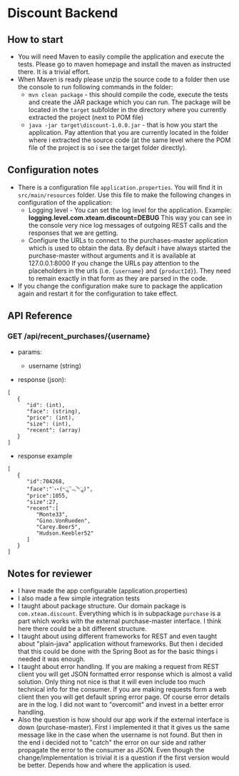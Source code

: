 # Discount Backend

## How to start

- You will need Maven to easily compile the application and execute the tests.
Please go to maven homepage and install the maven as instructed there. It is a trivial effort.
- When Maven is ready please unzip the source code to a folder then use the console to run
following commands in the folder:
    - `mvn clean package` - this should compile the code, execute the tests and create the
    JAR package which you can run. The package will be located in the `target` subfolder
    in the directory where you currently extracted the project (next to POM file)
    - `java -jar target\discount-1.0.0.jar` - that is how you start the application.
    Pay attention that you are currently located in the folder where i extracted the source code
    (at the same level where the POM file of the project is so i see the target folder directly).

## Configuration notes

- There is a configuration file `application.properties`. You will find it in `src/main/resources` folder. Use this file
to make the following changes in configuration of the application:
    - Logging level - You can set the log level for the application. Example: 
    **logging.level.com.xteam.discount=DEBUG** This way you can see in the console very nice log messages of outgoing
    REST calls and the responses that we are getting.
    - Configure the URLs to connect to the purchases-master application which is used to obtain the data. By default
    i have always started the purchase-master without arguments and it is available at 127.0.0.1:8000
    If you change the URLs pay attention to the placeholders in the urls (i.e. `{username}` and `{productId}`). They
    need to remain exactly in that form as they are parsed in the code.
- If you change the configuration make sure to package the application again and restart it for the configuration
to take effect.

## API Reference

### GET /api/recent_purchases/{username}

- params:
  - username (string)

- response (json):

```
[
   {
      "id": (int),
      "face": (string),
      "price": (int),
      "size": (int),
      "recent": (array)
   }
]
```

- response example
```
[
   {
      "id":704268,
      "face":"ॱ॰⋆(˶ॢ‾᷄﹃‾᷅˵ॢ)",
      "price":1055,
      "size":27,
      "recent":[
         "Monte33",
         "Gino.VonRueden",
         "Carey.Beer5",
         "Hudson.Keebler52"
      ]
   }
]
```

## Notes for reviewer

- I have made the app configurable (application.properties)
- I also made a few simple integration tests
- I taught about package structure. Our domain package is `com.xteam.discount`. Everything which is in subpackage 
`purchase` is a part which works with the external purchase-master interface. I think here there could be a bit 
different structure.
- I taught about using different frameworks for REST and even taught about "plain-java" application without frameworks.
But then i decided that this could be done with the Spring Boot as for the basic things i needed it was enough.
- I taught about error handling. If you are making a request from REST client you will get JSON formatted error
response which is almost a valid solution. Only thing not nice is that it will even include too much technical
info for the consumer. If you are making requests form a web client then you will get default spring error page.
Of course error details are in the log. I did not want to "overcomit" and invest in a better error handling.
- Also the question is how should our app work if the external interface is down (purchase-master). First i implemented
it that it gives us the same message like in the case when the username is not found. But then in the end i decided
not to "catch" the error on our side and rather propagate the error to the consumer as JSON.
Even though the change/implementation is trivial it is a question if the first version would be better. Depends how and
where the application is used.